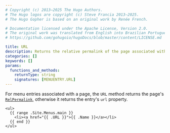 ```yaml
---
# Copyright (c) 2013–2025 The Hugo Authors.
# The Hugo logos are copyright (c) Steve Francia 2013–2025.
# The Hugo Gopher is based on an original work by Renée French.

# Documentation licensed under the Apache License, Version 2.0.
# The original work was translated from English into Brazilian Portuguese.
# https://github.com/gohugoio/hugoDocs/blob/master/content/LICENSE.md

title: URL
description: Returns the relative permalink of the page associated with the given menu entry, else its `url` property.
categories: []
keywords: []
params:
  functions_and_methods:
    returnType: string
    signatures: [MENUENTRY.URL]
---
```


For menu entries associated with a page, the `URL` method returns the page's [`RelPermalink`], otherwise it returns the entry's `url` property.

```go-html-template
<ul>
  {{ range .Site.Menus.main }}
    <li><a href="{{ .URL }}">{{ .Name }}</a></li>
  {{ end }}
</ul>
```

[`RelPermalink`]: /methods/page/relpermalink/
